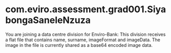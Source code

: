 # com.eviro.assessment.grad001.SiyabongaSaneleNzuza
You are joining a data centre division for Enviro-Bank: This division receives a flat file that contains name, surname, imageFormat and imageData. The image in the file is currently shared as a base64 encoded image data.
